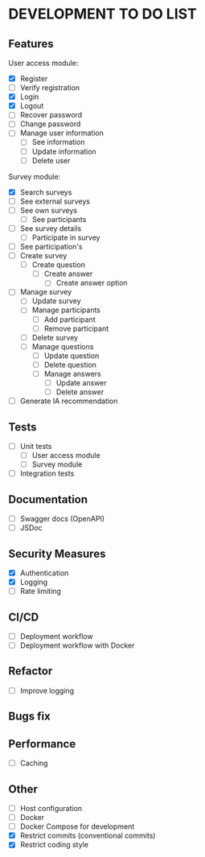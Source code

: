 # DEVELOPMENT TO DO LIST

## Features

User access module:

- [x] Register
- [ ] Verify registration
- [x] Login
- [x] Logout
- [ ] Recover password
- [ ] Change password
- [ ] Manage user information
  - [ ] See information
  - [ ] Update information
  - [ ] Delete user

Survey module:

- [x] Search surveys
- [ ] See external surveys
- [ ] See own surveys
  - [ ] See participants
- [ ] See survey details
  - [ ] Participate in survey
- [ ] See participation's
- [ ] Create survey
  - [ ] Create question
    - [ ] Create answer
      - [ ] Create answer option
- [ ] Manage survey
  - [ ] Update survey
  - [ ] Manage participants
    - [ ] Add participant
    - [ ] Remove participant
  - [ ] Delete survey
  - [ ] Manage questions
    - [ ] Update question
    - [ ] Delete question
    - [ ] Manage answers
      - [ ] Update answer
      - [ ] Delete answer
- [ ] Generate IA recommendation

## Tests

- [ ] Unit tests
  - [ ] User access module
  - [ ] Survey module
- [ ] Integration tests

## Documentation

- [ ] Swagger docs (OpenAPI)
- [ ] JSDoc

## Security Measures

- [x] Authentication
- [x] Logging
- [ ] Rate limiting

## CI/CD

- [ ] Deployment workflow
- [ ] Deployment workflow with Docker

## Refactor

- [ ] Improve logging

## Bugs fix

## Performance

- [ ] Caching

## Other

- [ ] Host configuration
- [ ] Docker
- [ ] Docker Compose for development
- [x] Restrict commits (conventional commits)
- [x] Restrict coding style
